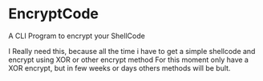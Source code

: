 # EncryptCode
A CLI Program to encrypt your ShellCode

I Really need this, because all the time i have to get a simple shellcode and encrypt using XOR or other encrypt method
For this moment only have a XOR encrypt, but in few weeks or days others methods will be bult.

